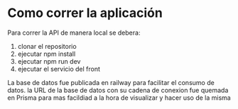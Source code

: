 # Como correr la aplicación

Para correr la API de manera local se debera:

1. clonar el repositorio
2. ejecutar npm install
3. ejecutar npm run dev
4. ejecutar el servicio del front

La base de datos fue publicada en railway para facilitar el consumo de datos. la URL de la base de datos con su cadena de conexion fue quemada en Prisma para mas facildiad a la hora de visualizar y hacer uso de la misma
